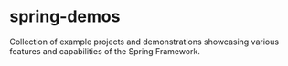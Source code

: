 # spring-demos
 Collection of example projects and demonstrations showcasing various features and capabilities of the Spring Framework.
